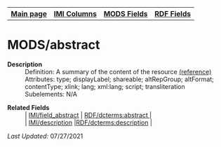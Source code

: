 <!DOCTYPE html>
<html>

<body>
<table style="width:100%">
  <tr>
    <th><a href="index.md">Main page</a></th>
	<th><a href="IMI.md">IMI Columns</a></th>
    <th><a href="MODS.md">MODS Fields</a></th>
    <th><a href="RDF.md">RDF Fields</a></th>
  </tr>
<table>

<h1>MODS/abstract</h1>
<dl>
  <dt><b>Description</b></dt>
  <dd>Definition: A summary of the content of the resource <a href="https://www.loc.gov/standards/mods/userguide/abstract.html"> (reference)</a></dd>
  <dd>Attributes:  type; displayLabel; shareable; altRepGroup; altFormat; contentType; xlink; lang; xml:lang; script; transliteration</dd>
  <dd>Subelements:  N/A</dd>
</dl>

<dl>
	<dt><b>Related Fields</b></dt>
		<dd>| <a href="abstract.md">IMI/field_abstract</a> | <a href="rdf.abstract.md">RDF/dcterms:abstract </a> |</dd>
		<dd>| <a href="description.md">IMI/description</a> |<a href="RDF.description.md">RDF/dcterms:description</a> |</dd>
</dl>
<p><i>Last Updated: </i>07/27/2021</p>
</body>
</html>